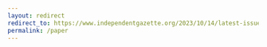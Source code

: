 ```yaml
---
layout: redirect
redirect_to: https://www.independentgazette.org/2023/10/14/latest-issue/
permalink: /paper
---
```

